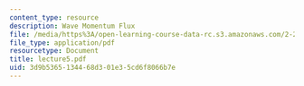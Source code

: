 ```yaml
---
content_type: resource
description: Wave Momentum Flux
file: /media/https%3A/open-learning-course-data-rc.s3.amazonaws.com/2-24-ocean-wave-interaction-with-ships-and-offshore-energy-systems-13-022-spring-2002/3d9b5365134468d301e35cd6f8066b7e_lecture5.pdf
file_type: application/pdf
resourcetype: Document
title: lecture5.pdf
uid: 3d9b5365-1344-68d3-01e3-5cd6f8066b7e
---
```

